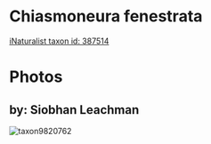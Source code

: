 
Chiasmoneura fenestrata
=======================
  
[iNaturalist taxon id: 387514](https://www.inaturalist.org/taxa/387514)
# Photos

## by: Siobhan Leachman
  
![taxon9820762](https://inaturalist-open-data.s3.amazonaws.com/photos/10397576/medium.jpeg)